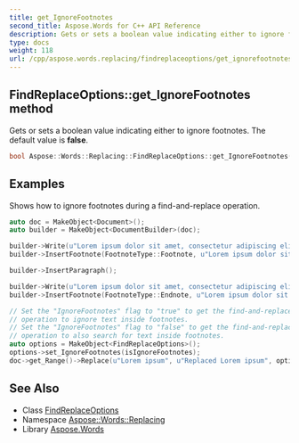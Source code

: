 ```yaml
---
title: get_IgnoreFootnotes
second_title: Aspose.Words for C++ API Reference
description: Gets or sets a boolean value indicating either to ignore footnotes. The default value is false.
type: docs
weight: 118
url: /cpp/aspose.words.replacing/findreplaceoptions/get_ignorefootnotes/
---
```

## FindReplaceOptions::get_IgnoreFootnotes method


Gets or sets a boolean value indicating either to ignore footnotes. The default value is **false**.

```cpp
bool Aspose::Words::Replacing::FindReplaceOptions::get_IgnoreFootnotes() const
```


## Examples



Shows how to ignore footnotes during a find-and-replace operation. 
```cpp
auto doc = MakeObject<Document>();
auto builder = MakeObject<DocumentBuilder>(doc);

builder->Write(u"Lorem ipsum dolor sit amet, consectetur adipiscing elit.");
builder->InsertFootnote(FootnoteType::Footnote, u"Lorem ipsum dolor sit amet, consectetur adipiscing elit.");

builder->InsertParagraph();

builder->Write(u"Lorem ipsum dolor sit amet, consectetur adipiscing elit.");
builder->InsertFootnote(FootnoteType::Endnote, u"Lorem ipsum dolor sit amet, consectetur adipiscing elit.");

// Set the "IgnoreFootnotes" flag to "true" to get the find-and-replace
// operation to ignore text inside footnotes.
// Set the "IgnoreFootnotes" flag to "false" to get the find-and-replace
// operation to also search for text inside footnotes.
auto options = MakeObject<FindReplaceOptions>();
options->set_IgnoreFootnotes(isIgnoreFootnotes);
doc->get_Range()->Replace(u"Lorem ipsum", u"Replaced Lorem ipsum", options);
```

## See Also

* Class [FindReplaceOptions](../)
* Namespace [Aspose::Words::Replacing](../../)
* Library [Aspose.Words](../../../)

